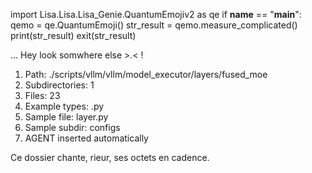 
import Lisa.Lisa.Lisa_Genie.QuantumEmojiv2 as qe
if __name__ == "__main__":
  qemo = qe.QuantumEmoji()
  str_result = qemo.measure_complicated()
  print(str_result)
  exit(str_result)

... Hey look somwhere else >.< !

1. Path: ./scripts/vllm/vllm/model_executor/layers/fused_moe
2. Subdirectories: 1
3. Files: 23
4. Example types: .py
5. Sample file: layer.py
6. Sample subdir: configs
7. AGENT inserted automatically

Ce dossier chante, rieur, ses octets en cadence.
